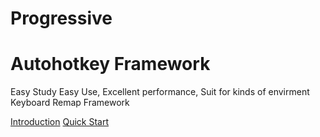 # Progressive
# Autohotkey Framework

Easy Study Easy Use, Excellent performance, Suit for kinds of envirment Keyboard Remap  Framework

[Introduction](en-us/README_EN)
[Quick Start](en-us/README_EN)
